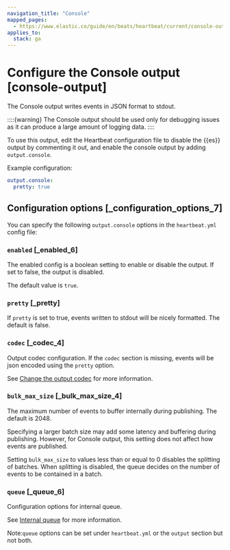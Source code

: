 ```yaml
---
navigation_title: "Console"
mapped_pages:
  - https://www.elastic.co/guide/en/beats/heartbeat/current/console-output.html
applies_to:
  stack: ga
---
```


# Configure the Console output [console-output]


The Console output writes events in JSON format to stdout.

::::{warning}
The Console output should be used only for debugging issues as it can produce a large amount of logging data.
::::


To use this output, edit the Heartbeat configuration file to disable the {{es}} output by commenting it out, and enable the console output by adding `output.console`.

Example configuration:

```yaml
output.console:
  pretty: true
```

## Configuration options [_configuration_options_7]

You can specify the following `output.console` options in the `heartbeat.yml` config file:

### `enabled` [_enabled_6]

The enabled config is a boolean setting to enable or disable the output. If set to false, the output is disabled.

The default value is `true`.


### `pretty` [_pretty]

If `pretty` is set to true, events written to stdout will be nicely formatted. The default is false.


### `codec` [_codec_4]

Output codec configuration. If the `codec` section is missing, events will be json encoded using the `pretty` option.

See [Change the output codec](/reference/heartbeat/configuration-output-codec.md) for more information.


### `bulk_max_size` [_bulk_max_size_4]

The maximum number of events to buffer internally during publishing. The default is 2048.

Specifying a larger batch size may add some latency and buffering during publishing. However, for Console output, this setting does not affect how events are published.

Setting `bulk_max_size` to values less than or equal to 0 disables the splitting of batches. When splitting is disabled, the queue decides on the number of events to be contained in a batch.


### `queue` [_queue_6]

Configuration options for internal queue.

See [Internal queue](/reference/heartbeat/configuring-internal-queue.md) for more information.

Note:`queue` options can be set under `heartbeat.yml` or the `output` section but not both.



